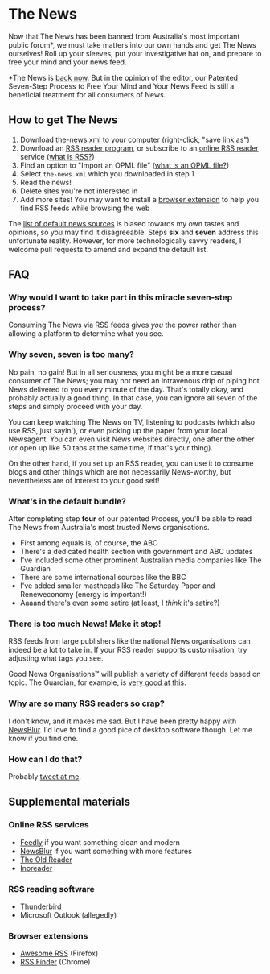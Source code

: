 # The News

Now that The News has been banned from Australia's most important public forum*, we must take matters into our own hands and get The News ourselves! Roll up your sleeves, put your investigative hat on, and prepare to free your mind and your news feed.

*The News is [back now][]. But in the opinion of the editor, our Patented Seven-Step Process to Free Your Mind and Your News Feed is still a beneficial treatment for all consumers of News.

[back now]: https://www.theguardian.com/media/2021/feb/23/facebook-reverses-australia-news-ban-after-government-makes-media-code-amendments

## How to get The News

1. Download [the-news.xml](https://raw.githubusercontent.com/crabmusket/the-news/main/the-news.xml) to your computer (right-click, "save link as")
2. Download an [RSS reader program](#rss-reading-software), or subscribe to an [online RSS reader](#online-rss-services) service ([what is RSS?](https://www.lifewire.com/what-is-an-rss-feed-4684568))
3. Find an option to "Import an OPML file" ([what is an OPML file?](https://www.lifewire.com/opml-file-2622105))
4. Select `the-news.xml` which you downloaded in step 1
5. Read the news!
6. Delete sites you're not interested in
7. Add more sites! You may want to install a [browser extension](#browser-extensions) to help you find RSS feeds while browsing the web

The [list of default news sources](#whats-in-the-default-bundle) is biased towards my own tastes and opinions, so you may find it disagreeable. Steps **six** and **seven** address this unfortunate reality. However, for more technologically savvy readers, I welcome pull requests to amend and expand the default list.

## FAQ

### Why would I want to take part in this miracle seven-step process?

Consuming The News via RSS feeds gives _you_ the power rather than allowing a platform to determine what you see.

### Why seven, seven is too many?

No pain, no gain! But in all seriousness, you might be a more casual consumer of The News; you may not need an intravenous drip of piping hot News delivered to you every minute of the day. That's totally okay, and probably actually a good thing. In that case, you can ignore all seven of the steps and simply proceed with your day.

You can keep watching The News on TV, listening to podcasts (which also use RSS, just sayin'), or even picking up the paper from your local Newsagent. You can even visit News websites directly, one after the other (or open up like 50 tabs at the same time, if that's your thing).

On the other hand, if you set up an RSS reader, you can use it to consume blogs and other things which are not necessarily News-worthy, but nevertheless are of interest to your good self!

### What's in the default bundle?

After completing step **four** of our patented Process, you'll be able to read The News from Australia's most trusted News organisations.

- First among equals is, of course, the ABC
- There's a dedicated health section with government and ABC updates
- I've included some other prominent Australian media companies like The Guardian
- There are some international sources like the BBC
- I've added smaller mastheads like The Saturday Paper and Reneweconomy (energy is important!)
- Aaaand there's even some satire (at least, I _think_ it's satire?)

### There is too much News! Make it stop!

RSS feeds from large publishers like the national News organisations can indeed be a lot to take in.
If your RSS reader supports customisation, try adjusting what tags you see.

Good News Organisations&trade; will publish a variety of different feeds based on topic.
The Guardian, for example, is [very good at this](https://www.theguardian.com/help/feeds).

### Why are so many RSS readers so crap?

I don't know, and it makes me sad. But I have been pretty happy with [NewsBlur](https://newsblur.com).
I'd love to find a good pice of desktop software though. Let me know if you find one.

### How can I do that?

Probably [tweet at me](https://twitter.com/crabmusket).

## Supplemental materials

### Online RSS services

- [Feedly](https://feedly.com) if you want something clean and modern
- [NewsBlur](https://newsblur.com) if you want something with more features
- [The Old Reader](https://theoldreader.com/)
- [Inoreader](https://www.inoreader.com/)

### RSS reading software

- [Thunderbird](https://www.thunderbird.net/)
- Microsoft Outlook (allegedly)

### Browser extensions

- [Awesome RSS](https://addons.mozilla.org/en-US/firefox/addon/awesome-rss) (Firefox)
- [RSS Finder](https://chrome.google.com/webstore/detail/rss-finder/cdjocoacgphmbihenkkgaackgkjlfncp?hl=en) (Chrome)
